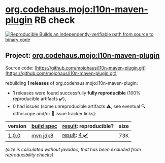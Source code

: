 [org.codehaus.mojo:l10n-maven-plugin](https://central.sonatype.com/artifact/org.codehaus.mojo/l10n-maven-plugin/versions) RB check
=======

[![Reproducible Builds](https://reproducible-builds.org/images/logos/rb.svg) an independently-verifiable path from source to binary code](https://reproducible-builds.org/)

## Project: [org.codehaus.mojo:l10n-maven-plugin](https://central.sonatype.com/artifact/org.codehaus.mojo/l10n-maven-plugin/versions)

Source code: [https://github.com/mojohaus/l10n-maven-plugin.git](https://github.com/mojohaus/l10n-maven-plugin.git)

rebuilding **1 releases** of org.codehaus.mojo:l10n-maven-plugin:
- **1** releases were found successfully **fully reproducible** (100% reproducible artifacts :heavy_check_mark:),
- 0 had issues (some unreproducible artifacts :warning:, see eventual :mag: diffoscope and/or :memo: issue tracker links):

| version | [build spec](/BUILDSPEC.md) | [result](https://reproducible-builds.org/docs/jvm/): reproducible? | size |
| -- | --------- | ------ | -- |
| [1.0.0](https://central.sonatype.com/artifact/org.codehaus.mojo/l10n-maven-plugin/1.0.0/pom) | [mvn jdk8](l10n-maven-plugin-1.0.0.buildspec) | [result](l10n-maven-plugin-1.0.0.buildinfo): [4 :heavy_check_mark: ](l10n-maven-plugin-1.0.0.buildcompare) | 73K |

<i>(size is calculated without javadoc, that has been excluded from reproducibility checks)</i>
